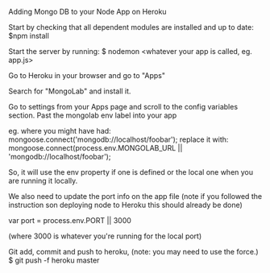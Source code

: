 Adding Mongo DB to your Node App on Heroku

Start by checking that all dependent modules are installed and up to date:
  $npm install

Start the server by running:
  $ nodemon <whatever your app is called, eg. app.js>

Go to Heroku in your browser and go to "Apps"

Search for "MongoLab" and install it.

Go to settings from your Apps page and scroll to the config variables section. Past the mongolab env label into
your app

eg. where you might have had: mongoose.connect('mongodb://localhost/foobar');
replace it with: mongoose.connect(process.env.MONGOLAB_URL || 'mongodb://localhost/foobar');

So, it will use the env property if one is defined or the local one when you are running it locally.

We also need to update the port info on the app file (note if you followed the instruction son deploying node to Heroku this should already be done)

var port = process.env.PORT || 3000

(where 3000 is whatever you're running for the local port)

Git add, commit and push to heroku, (note: you may need to use the force.) 
  $ git push -f heroku master
